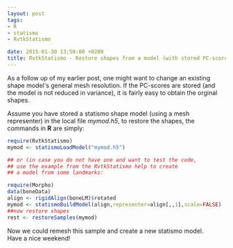 ```yaml
---
layout: post
tags: 
- R 
- statismo
- RvtkStatismo

date: 2015-01-30 13:50:00 +0200
title: RvtkStatismo - Restore shapes from a model (with stored PC-scores)
---
```

As a follow up of my earlier post, one might want to change an existing shape model's general mesh resolution. If the PC-scores are stored (and the model is not reduced in variance), it is fairly easy to obtain the orginal shapes.

Assume you have stored a statismo shape model (using a mesh representer) in the local file *mymod.h5*, to restore the shapes, the commands in **R** are simply:

```r
require(RvtkStatismo)
mymod <- statismoLoadModel("mymod.h5")

## or (in case you do not have one and want to test the code,
## use the example from the RvtkStatismo help to create 
## a model from some landmarks:

require(Morpho)
data(boneData)
align <- rigidAlign(boneLM)$rotated
mymod <- statismoBuildModel(align,representer=align[,,1],scale=FALSE)
##now restore shapes
rest <- restoreSamples(mymod)
```

Now we could remesh this sample and create a new statismo model. </br>
Have a nice weekend!